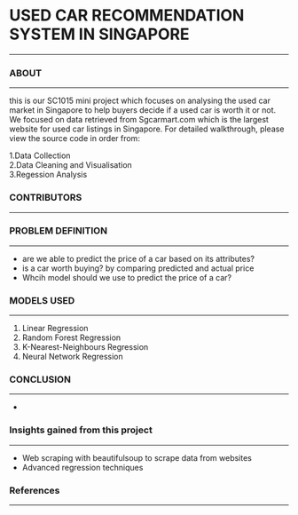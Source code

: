 # USED CAR RECOMMENDATION SYSTEM IN SINGAPORE
--------------


### ABOUT
---
this is our SC1015 mini project which focuses on analysing the used car market in Singapore to help buyers decide if a used car is worth it or not.
We focused on data retrieved from Sgcarmart.com which is the largest website for used car listings in Singapore. For detailed walkthrough, please view the source code in order from:

1.Data Collection  
2.Data Cleaning and Visualisation  
3.Regession Analysis

### CONTRIBUTORS
---


### PROBLEM DEFINITION
---
* are we able to predict the price of a car based on its attributes?
* is a car worth buying? by comparing predicted and actual price
* Whcih model should we use to predict the price of a car?

### MODELS USED
---
1. Linear Regression  
2. Random Forest Regression  
3. K-Nearest-Neighbours Regression
4. Neural Network Regression

### CONCLUSION
---
* 

### Insights gained from this project
---
* Web scraping with beautifulsoup to scrape data from websites
* Advanced regression techniques

### References
---


